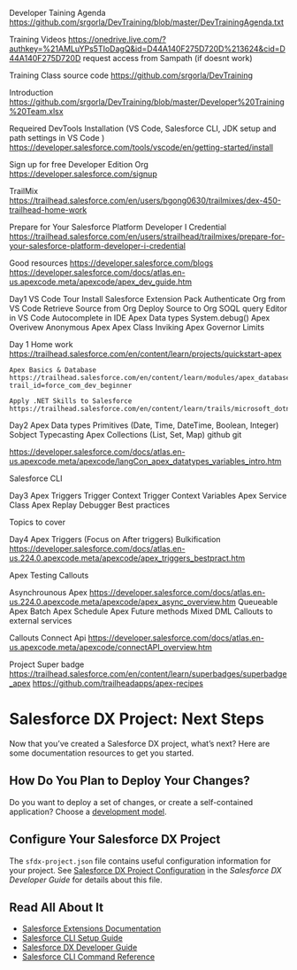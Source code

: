 Developer Taining Agenda 
https://github.com/srgorla/DevTraining/blob/master/DevTrainingAgenda.txt

Training Videos 
https://onedrive.live.com/?authkey=%21AMLuYPs5TIoDagQ&id=D44A140F275D720D%213624&cid=D44A140F275D720D
request access from Sampath (if doesnt work)

Training Class source code 
https://github.com/srgorla/DevTraining

Introduction
https://github.com/srgorla/DevTraining/blob/master/Developer%20Training%20Team.xlsx

Requeired DevTools Installation (VS Code, Salesforce CLI, JDK setup and path settings in VS Code )
https://developer.salesforce.com/tools/vscode/en/getting-started/install


Sign up for free Developer Edition Org
https://developer.salesforce.com/signup

TrailMix 
https://trailhead.salesforce.com/en/users/bgong0630/trailmixes/dex-450-trailhead-home-work

Prepare for Your Salesforce Platform Developer I Credential
https://trailhead.salesforce.com/en/users/strailhead/trailmixes/prepare-for-your-salesforce-platform-developer-i-credential

Good resources 
    https://developer.salesforce.com/blogs
    https://developer.salesforce.com/docs/atlas.en-us.apexcode.meta/apexcode/apex_dev_guide.htm



Day1
    VS Code Tour 
    Install Salesforce Extension Pack
    Authenticate Org from VS Code
    Retrieve Source from Org
    Deploy Source to Org
    SOQL query Editor in VS Code
    Autocomplete in IDE
    Apex Data types
    System.debug()
    Apex Overivew
    Anonymous Apex
    Apex Class
    Inviking Apex
    Governor Limits




Day 1 Home work 
    https://trailhead.salesforce.com/en/content/learn/projects/quickstart-apex

    Apex Basics & Database
    https://trailhead.salesforce.com/en/content/learn/modules/apex_database?trail_id=force_com_dev_beginner

    Apply .NET Skills to Salesforce
    https://trailhead.salesforce.com/en/content/learn/trails/microsoft_dotnet

Day2 
    Apex Data types
    Primitives (Date, Time, DateTime, Boolean, Integer)
    Sobject
    Typecasting
    Apex Collections (List, Set, Map)
    github
    git 


https://developer.salesforce.com/docs/atlas.en-us.apexcode.meta/apexcode/langCon_apex_datatypes_variables_intro.htm

Salesforce CLI 


Day3 
    Apex Triggers
    Trigger Context 
    Trigger Context Variables
    Apex Service Class 
    Apex Replay Debugger 
    Best practices



Topics to cover 

Day4 
    Apex Triggers (Focus on After triggers)
    Bulkification 
    https://developer.salesforce.com/docs/atlas.en-us.224.0.apexcode.meta/apexcode/apex_triggers_bestpract.htm



Apex Testing
Callouts 

Asynchrounous Apex
https://developer.salesforce.com/docs/atlas.en-us.224.0.apexcode.meta/apexcode/apex_async_overview.htm
Queueable Apex
Batch Apex 
Schedule Apex 
Future methods
    Mixed DML
    Callouts to external services

Callouts
Connect Api 
https://developer.salesforce.com/docs/atlas.en-us.apexcode.meta/apexcode/connectAPI_overview.htm

Project 
Super badge 
https://trailhead.salesforce.com/en/content/learn/superbadges/superbadge_apex
https://github.com/trailheadapps/apex-recipes
# Salesforce DX Project: Next Steps

Now that you’ve created a Salesforce DX project, what’s next? Here are some documentation resources to get you started.

## How Do You Plan to Deploy Your Changes?

Do you want to deploy a set of changes, or create a self-contained application? Choose a [development model](https://developer.salesforce.com/tools/vscode/en/user-guide/development-models).

## Configure Your Salesforce DX Project

The `sfdx-project.json` file contains useful configuration information for your project. See [Salesforce DX Project Configuration](https://developer.salesforce.com/docs/atlas.en-us.sfdx_dev.meta/sfdx_dev/sfdx_dev_ws_config.htm) in the _Salesforce DX Developer Guide_ for details about this file.

## Read All About It

- [Salesforce Extensions Documentation](https://developer.salesforce.com/tools/vscode/)
- [Salesforce CLI Setup Guide](https://developer.salesforce.com/docs/atlas.en-us.sfdx_setup.meta/sfdx_setup/sfdx_setup_intro.htm)
- [Salesforce DX Developer Guide](https://developer.salesforce.com/docs/atlas.en-us.sfdx_dev.meta/sfdx_dev/sfdx_dev_intro.htm)
- [Salesforce CLI Command Reference](https://developer.salesforce.com/docs/atlas.en-us.sfdx_cli_reference.meta/sfdx_cli_reference/cli_reference.htm)
